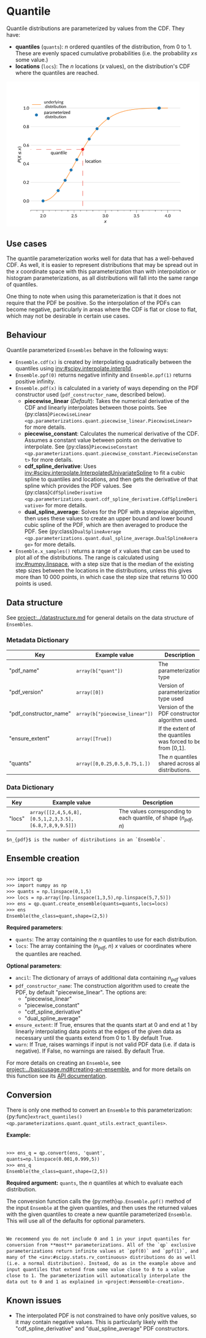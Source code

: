 # Quantile

Quantile distributions are parameterized by values from the CDF. They have:

- **quantiles** (`quants`): $n$ ordered quantiles of the distribution, from 0 to 1. These are evenly spaced cumulative probabilities (i.e. the probability $x \leq$ some value.)
- **locations** (`locs`): The $n$ locations ($x$ values), on the distribution's CDF where the quantiles are reached.

![quant-example](../../assets/quant-rayleigh-example-annotated.svg)

## Use cases

The quantile parameterization works well for data that has a well-behaved CDF. As well, it is easier to represent distributions that may be spread out in the $x$ coordinate space with this parameterization than with interpolation or histogram parameterizations, as all distributions will fall into the same range of quantiles.

One thing to note when using this parameterization is that it does not require that the PDF be positive. So the interpolation of the PDFs can become negative, particularly in areas where the CDF is flat or close to flat, which may not be desirable in certain use cases.

## Behaviour

Quantile parameterized `Ensembles` behave in the following ways:

- `Ensemble.cdf(x)` is created by interpolating quadratically between the quantiles using <inv:#scipy.interpolate.interp1d>.
- `Ensemble.ppf(0)` returns negative infinity and `Ensemble.ppf(1)` returns positive infinity.
- `Ensemble.pdf(x)` is calculated in a variety of ways depending on the PDF constructor used (`pdf_constructor_name`, described below).
  - **piecewise_linear** (_Default_): Takes the numerical derivative of the CDF and linearly interpolates between those points. See {py:class}`PiecewiseLinear <qp.parameterizations.quant.piecewise_linear.PiecewiseLinear>` for more details.
  - **piecewise_constant**: Calculates the numerical derivative of the CDF. Assumes a constant value between points on the derivative to interpolate. See {py:class}`PiecewiseConstant <qp.parameterizations.quant.piecewise_constant.PiecewiseConstant>` for more details.
  - **cdf_spline_derivative**: Uses <inv:#scipy.interpolate.InterpolatedUnivariateSpline> to fit a cubic spline to quantiles and locations, and then gets the derivative of that spline which provides the PDF values. See {py:class}`CdfSplineDerivative <qp.parameterizations.quant.cdf_spline_derivative.CdfSplineDerivative>` for more details.
  - **dual_spline_average**: Solves for the PDF with a stepwise algorithm, then uses these values to create an upper bound and lower bound cubic spline of the PDF, which are then averaged to produce the PDF. See {py:class}`DualSplineAverage <qp.parameterizations.quant.dual_spline_average.DualSplineAverage>` for more details.
- `Ensemble.x_samples()` returns a range of $x$ values that can be used to plot all of the distributions. The range is calculated using <inv:#numpy.linspace>, with a step size that is the median of the existing step sizes between the locations in the distributions, unless this gives more than 10 000 points, in which case the step size that returns 10 000 points is used.

## Data structure

See <project:../datastructure.md> for general details on the data structure of `Ensembles`.

### Metadata Dictionary

| Key                    | Example value                  | Description                                                 |
| ---------------------- | ------------------------------ | ----------------------------------------------------------- |
| "pdf_name"             | `array(b["quant"])`            | The parameterization type                                   |
| "pdf_version"          | `array([0])`                   | Version of parameterization type used                       |
| "pdf_constructor_name" | `array(b["piecewise_linear"])` | Version of the PDF constructor algorithm used.              |
| "ensure_extent"        | `array([True])`                | If the extent of the quantiles was forced to be from [0,1]. |
| "quants"               | `array([0,0.25,0.5,0.75,1.])`  | The $n$ quantiles shared across all distributions.          |

### Data Dictionary

| Key    | Example value                                          | Description                                                          |
| ------ | ------------------------------------------------------ | -------------------------------------------------------------------- |
| "locs" | `array([[2,4,5,6,8],[0.5,1,2,3,3.5],[6.8,7,8,9,9.5]])` | The values corresponding to each quantile, of shape ($n_{pdf}$, $n$) |

```{note}
$n_{pdf}$ is the number of distributions in an `Ensemble`.
```

## Ensemble creation

```{doctest}

>>> import qp
>>> import numpy as np
>>> quants = np.linspace(0,1,5)
>>> locs = np.array([np.linspace(1,3,5),np.linspace(5,7,5)])
>>> ens = qp.quant.create_ensemble(quants=quants,locs=locs)
>>> ens
Ensemble(the_class=quant,shape=(2,5))

```

**Required parameters**:

- `quants`: The array containing the $n$ quantiles to use for each distribution.
- `locs`: The array containing the ($n_{pdf}$, $n$) $x$ values or coordinates where the quantiles are reached.

**Optional parameters**:

- `ancil`: The dictionary of arrays of additional data containing $n_{pdf}$ values
- `pdf_constructor_name`: The construction algorithm used to create the PDF, by default "piecewise_linear". The options are:
  - "piecewise_linear"
  - "piecewise_constant"
  - "cdf_spline_derivative"
  - "dual_spline_average"
- `ensure_extent`: If True, ensures that the quants start at 0 and end at 1 by linearly interpolating data points at the edges of the given data as necessary until the quants extend from 0 to 1. By default True.
- `warn`: If True, raises warnings if input is not valid PDF data (i.e. if data is negative). If False, no warnings are raised. By default True.

For more details on creating an `Ensemble`, see <project:../basicusage.md#creating-an-ensemble>, and for more details on this function see its [API documentation](#qp.quant_gen.create_ensemble).

## Conversion

There is only one method to convert an `Ensemble` to this parameterization: {py:func}`extract_quantiles() <qp.parameterizations.quant.quant_utils.extract_quantiles>`.

**Example:**

```{doctest}

>>> ens_q = qp.convert(ens, 'quant', quants=np.linspace(0.001,0.999,5))
>>> ens_q
Ensemble(the_class=quant,shape=(2,5))

```

**Required argument:** `quants`, the $n$ quantiles at which to evaluate each distribution.

The conversion function calls the {py:meth}`qp.Ensemble.ppf()` method of the input `Ensemble` at the given quantiles, and then uses the returned values with the given quantiles to create a new quantile parameterized `Ensemble`. This will use all of the defaults for optional parameters.

```{warning}

We recommend you do not include 0 and 1 in your input quantiles for conversion from **most** parameterizations. All of the `qp` exclusive parameterizations return infinite values at `ppf(0)` and `ppf(1)`, and many of the <inv:#scipy.stats.rv_continuous> distributions do as well (i.e. a normal distribution). Instead, do as in the example above and input quantiles that extend from some value close to 0 to a value close to 1. The parameterization will automatically interpolate the data out to 0 and 1 as explained in <project:#ensemble-creation>.

```

## Known issues

- The interpolated PDF is not constrained to have only positive values, so it may contain negative values. This is particularly likely with the "cdf_spline_derivative" and "dual_spline_average" PDF constructors.
